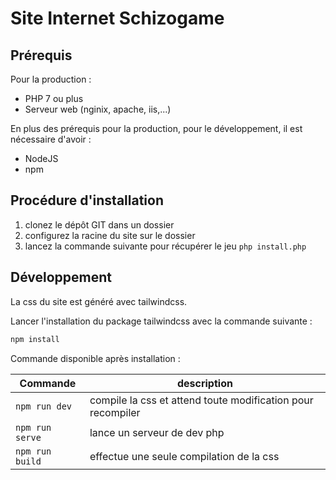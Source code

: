# Site Internet Schizogame

## Prérequis

Pour la production :

* PHP 7 ou plus
* Serveur web (nginix, apache, iis,...)

En plus des prérequis pour la production, pour le développement, il est nécessaire d'avoir :

* NodeJS
* npm


## Procédure d'installation

1. clonez le dépôt GIT dans un dossier
2. configurez la racine du site sur le dossier
3. lancez la commande suivante pour récupérer le jeu ```php install.php```

## Développement

La css du site est généré avec tailwindcss. 

Lancer l'installation du package tailwindcss avec la commande suivante :

```bash
npm install
```

Commande disponible après installation :


| Commande            | description |
|---------------------|-------------|
| ```npm run dev```   | compile la css et attend toute modification pour recompiler |
| ```npm run serve``` | lance un serveur de dev php |
| ```npm run build``` | effectue une seule compilation de la css |

